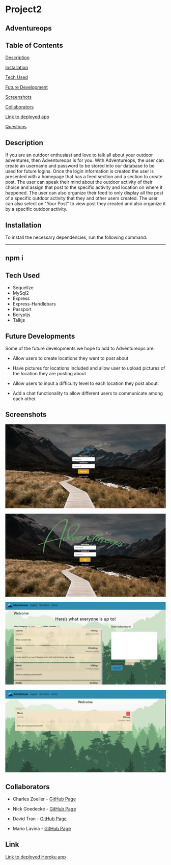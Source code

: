 # Project2

## Adventureops


## Table of Contents 

[Description](#description)

[Installation](#installation)

[Tech Used](#tech_used)

[Future Development](#future_development)

[Screenshots](#screenshots)

[Collaborators](#collaborators)

[Link to deployed app](#link)

[Questions](#questions)


## Description 

If you are an outdoor enthusiast and love to talk all about your outdoor adventures, then Adventureops is for you. With Adventureops, the user can create an username and password to be stored into our database to be used for future logins. Once the login information is created the user is presented with a homepage that has a feed section and a section to create post. The user can speak their mind about the outdoor activity of their choice and assign that post to the specific activity and location on where it happened. The user can also organize their feed to only display all the post of a specific outdoor activity that they and other users created. The user can also select on "Your Post" to view post they created and also organize it by a specific outdoor activity. 



## Installation 

To install the necessary dependencies, run the following command:

----------
npm i
----------


## Tech Used

* Sequelize
* MySql2
* Express
* Express-Handlebars
* Passport 
* Bcryptjs
* Talkjs


## Future Developments

Some of the future developments we hope to add to Adventureops are: 

* Allow users to create locations they want to post about 

* Have pictures for locations included and allow user to upload pictures of the location they are posting about

* Allow users to input a difficulty level to each location they post about.

* Add a chat functionality to allow different users to communicate among each other.  


## Screenshots

![Picture of the sign up page](./public/assets/img/signUp_screen.png)

![Picture of the login page](./public/assets/img/login_screen.png)

![Picture of the user's home page](./public/assets/img/home_page.png)

![Picture of the user's post page](./public/assets/img/user_post_page.png)


## Collaborators

* Charles Zoeller - [GitHub Page](https://github.com/czoeller1)

* Nick Goedecke - [GitHub Page](https://github.com/Perkyderm)

* David Tran - [GitHub Page](https://github.com/DavidTran303)

* Mario Lavina - [GitHub Page](https://github.com/Lavina91)

## Link 
[Link to deployed Heroku app](https://adventureops.herokuapp.com/login)



